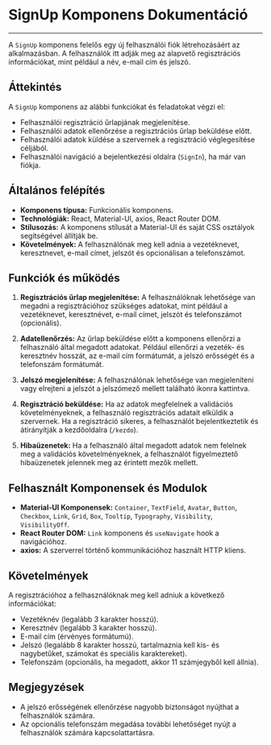 # SignUp Komponens Dokumentáció

---

A `SignUp` komponens felelős egy új felhasználói fiók létrehozásáért az alkalmazásban. A felhasználók itt adják meg az alapvető regisztrációs információkat, mint például a név, e-mail cím és jelszó.

## Áttekintés

A `SignUp` komponens az alábbi funkciókat és feladatokat végzi el:

- Felhasználói regisztráció űrlapjának megjelenítése.
- Felhasználói adatok ellenőrzése a regisztrációs űrlap beküldése előtt.
- Felhasználói adatok küldése a szervernek a regisztráció véglegesítése céljából.
- Felhasználói navigáció a bejelentkezési oldalra (`SignIn`), ha már van fiókja.

## Általános felépítés

- **Komponens típusa:** Funkcionális komponens.
- **Technológiák:** React, Material-UI, axios, React Router DOM.
- **Stílusozás:** A komponens stílusát a Material-UI és saját CSS osztályok segítségével állítják be.
- **Követelmények:** A felhasználónak meg kell adnia a vezetéknevet, keresztnevet, e-mail címet, jelszót és opcionálisan a telefonszámot.

## Funkciók és működés

1. **Regisztrációs űrlap megjelenítése:** A felhasználóknak lehetősége van megadni a regisztrációhoz szükséges adatokat, mint például a vezetéknevet, keresztnévet, e-mail címet, jelszót és telefonszámot (opcionális).

2. **Adatellenőrzés:** Az űrlap beküldése előtt a komponens ellenőrzi a felhasználó által megadott adatokat. Például ellenőrzi a vezeték- és keresztnév hosszát, az e-mail cím formátumát, a jelszó erősségét és a telefonszám formátumát.

3. **Jelszó megjelenítése:** A felhasználónak lehetősége van megjeleníteni vagy elrejteni a jelszót a jelszómező mellett található ikonra kattintva.

4. **Regisztráció beküldése:** Ha az adatok megfelelnek a validációs követelményeknek, a felhasználó regisztrációs adatait elküldik a szervernek. Ha a regisztráció sikeres, a felhasználót bejelentkeztetik és átirányítják a kezdőoldalra (`/kezdo`).

5. **Hibaüzenetek:** Ha a felhasználó által megadott adatok nem felelnek meg a validációs követelményeknek, a felhasználót figyelmeztető hibaüzenetek jelennek meg az érintett mezők mellett.

## Felhasznált Komponensek és Modulok

- **Material-UI Komponensek:** `Container`, `TextField`, `Avatar`, `Button`, `Checkbox`, `Link`, `Grid`, `Box`, `Tooltip`, `Typography`, `Visibility`, `VisibilityOff`.
- **React Router DOM:** `Link` komponens és `useNavigate` hook a navigációhoz.
- **axios:** A szerverrel történő kommunikációhoz használt HTTP kliens.

## Követelmények

A regisztrációhoz a felhasználóknak meg kell adniuk a következő információkat:

- Vezetéknév (legalább 3 karakter hosszú).
- Keresztnév (legalább 3 karakter hosszú).
- E-mail cím (érvényes formátumú).
- Jelszó (legalább 8 karakter hosszú, tartalmaznia kell kis- és nagybetűket, számokat és speciális karaktereket).
- Telefonszám (opcionális, ha megadott, akkor 11 számjegyből kell állnia).

## Megjegyzések

- A jelszó erősségének ellenőrzése nagyobb biztonságot nyújthat a felhasználók számára.
- Az opcionális telefonszám megadása további lehetőséget nyújt a felhasználók számára kapcsolattartásra.
